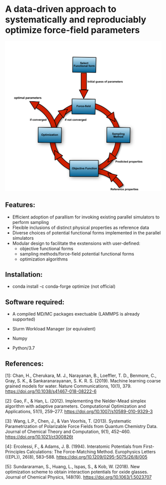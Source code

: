 # A data-driven approach to systematically and reproduciably optimize force-field parameters 

<img src="workflow.png" width="1000">

## Features: 
* Efficient adoption of parallism for invoking existing parallel simulators to perform sampling  
* Flexible inclusions of distinct physical properties as reference data  
* Diverse choices of potential functional forms implemented in the parallel simulators
* Modular design to facilitate the exstensions with user-defined:  
    - objective functional forms 
    - sampling methods/force-field potential functional forms
    - optimization algorithms  

## Installation: 

* conda install -c conda-forge optimize (not official)

## Software required:

* A compiled MD/MC packages exectuable (LAMMPS is already supported) 

* Slurm Workload Manager (or equivalent) 

* Numpy  

* Python/3.7  

## References: 

[1]: Chan, H., Cherukara, M. J., Narayanan, B., Loeffler, T. D., Benmore, C., Gray, S. K., & Sankaranarayanan, S. K. R. S. (2019). Machine learning coarse grained models for water. Nature Communications, 10(1), 379. https://doi.org/10.1038/s41467-018-08222-6 

[2]: Gao, F., & Han, L. (2012). Implementing the Nelder-Mead simplex algorithm with adaptive parameters. Computational Optimization and Applications, 51(1), 259–277. https://doi.org/10.1007/s10589-010-9329-3   

[3]: Wang, L.P., Chen, J., & Van Voorhis, T. (2013). Systematic Parametrization of Polarizable Force Fields from Quantum Chemistry Data. Journal of Chemical Theory and Computation, 9(1), 452–460. https://doi.org/10.1021/ct300826t  

[4]: Ercolessi, F., & Adams, J. B. (1994). Interatomic Potentials from First-Principles Calculations: The Force-Matching Method. Europhysics Letters ({EPL}), 26(8), 583–588. https://doi.org/10.1209/0295-5075/26/8/005  

[5]: Sundararaman, S., Huang, L., Ispas, S., & Kob, W. (2018). New optimization scheme to obtain interaction potentials for oxide glasses. Journal of Chemical Physics, 148(19). https://doi.org/10.1063/1.5023707 
